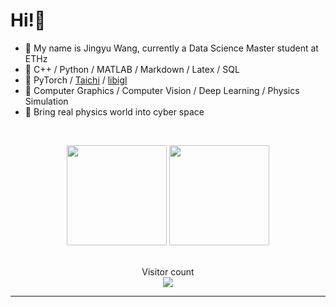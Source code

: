 # Hi!👋


- 🌱 My name is Jingyu Wang, currently a Data Science Master student at ETHz
- 📐 C++ / Python / MATLAB / Markdown / Latex / SQL
- 🧷 PyTorch / [Taichi](https://www.taichi-lang.org/) / [libigl](https://libigl.github.io/)
- 💖 Computer Graphics / Computer Vision / Deep Learning / Physics Simulation 
- 🔭 Bring real physics world into cyber space

<br/>

<p align="center" style="height: 180px;">
    <img style="height:10rem" src="https://github-readme-stats.vercel.app/api?username=ccetaw&bg_color=30,e96443,904e95&title_color=fff&text_color=fff&show_icons=true&theme=radical" />
    <img style="height:10rem;" src="https://github-readme-streak-stats.herokuapp.com/?user=ccetaw&theme=radical&show_icons=true&border=e4e2e2" />
</p>



<p align="center"> 
  <div align="center">Visitor count</div>
  <div align="center">
    <img src="https://profile-counter.glitch.me/ccetaw/count.svg"/>
  </div> 
</p>

------
